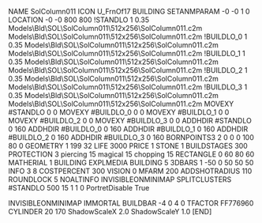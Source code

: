 NAME SolColumn011
ICON U_FrnOf17
BUILDING
SETANMPARAM -0 -0 1 0
LOCATION -0 -0 800 800
!STANDLO      1 0.35 Models\Bld\SOL\SolColumn011\512x256\SolColumn011.c2m Models\Bld\SOL\SolColumn011\512x256\SolColumn011.c2m
!BUILDLO_0    1 0.35 Models\Bld\SOL\SolColumn011\512x256\SolColumn011.c2m Models\Bld\SOL\SolColumn011\512x256\SolColumn011.c2m
!BUILDLO_1    1 0.35 Models\Bld\SOL\SolColumn011\512x256\SolColumn011.c2m Models\Bld\SOL\SolColumn011\512x256\SolColumn011.c2m
!BUILDLO_2    1 0.35 Models\Bld\SOL\SolColumn011\512x256\SolColumn011.c2m Models\Bld\SOL\SolColumn011\512x256\SolColumn011.c2m
!BUILDLO_3    1 0.35 Models\Bld\SOL\SolColumn011\512x256\SolColumn011.c2m Models\Bld\SOL\SolColumn011\512x256\SolColumn011.c2m
MOVEXY #STANDLO   0 0
MOVEXY #BUILDLO_0 0 0
MOVEXY #BUILDLO_1 0 0
MOVEXY #BUILDLO_2 0 0
MOVEXY #BUILDLO_3 0 0
ADDHDIR #STANDLO 0 160
ADDHDIR #BUILDLO_0 0 160
ADDHDIR #BUILDLO_1 0 160
ADDHDIR #BUILDLO_2 0 160
ADDHDIR #BUILDLO_3 0 160
BORNPOINTS3 2 0 0 0 100 80 0
GEOMETRY 1 199 32
LIFE     3000
PRICE 1 STONE 1
BUILDSTAGES 300
PROTECTION 3 piercing 15 magical 15 chopping 15
RECTANGLE    0 60 80 60
MATHERIAL 1 BUILDING
EXPLMEDIA BUILDING 5
3DBARS 1 -50 0 50 50 50
INFO 3 8
COSTPERCENT 300
VISION 0
MFARM 200
ADDSHOTRADIUS 110
ROUNDLOCK 5
NOALTINFO
INVISIBLEONMINIMAP
SPLITCLUSTERS #STANDLO 500 15 1 1 0
PortretDisable True

INVISIBLEONMINIMAP
IMMORTAL
BUILDBAR -4 0 4 0
TFACTOR FF776960
CYLINDER 20 170
ShadowScaleX 2.0
ShadowScaleY 1.0
[END]
